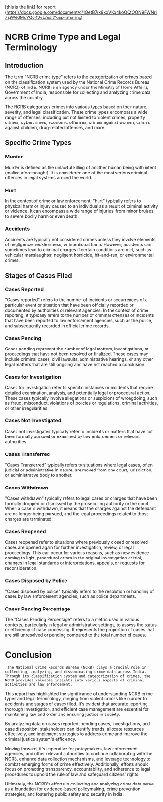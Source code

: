 [this is the link] for report (https://docs.google.com/document/d/1QetB7rx8xxVKo4koQQtOON9FWNri7zjWddMuYQcK3vE/edit?usp=sharing)

# NCRB Crime Type and Legal Terminology

## Introduction

The term "NCRB crime type" refers to the categorization of crimes based on the classification system used by the National Crime Records Bureau (NCRB) of India. NCRB is an agency under the Ministry of Home Affairs, Government of India, responsible for collecting and analyzing crime data across the country. 

The NCRB categorizes crimes into various types based on their nature, severity, and legal classification. These crime types encompass a wide range of offenses, including but not limited to violent crimes, property crimes, cybercrimes, economic offenses, crimes against women, crimes against children, drug-related offenses, and more.

## Specific Crime Types

### Murder

Murder is defined as the unlawful killing of another human being with intent (malice aforethought). It is considered one of the most serious criminal offenses in legal systems around the world.

### Hurt

In the context of crime or law enforcement, "hurt" typically refers to physical harm or injury caused to an individual as a result of criminal activity or violence. It can encompass a wide range of injuries, from minor bruises to severe bodily harm or even death.

### Accidents

Accidents are typically not considered crimes unless they involve elements of negligence, recklessness, or intentional harm. However, accidents can sometimes lead to criminal charges if certain conditions are met, such as vehicular manslaughter, negligent homicide, hit-and-run, or environmental crimes.

## Stages of Cases Filed

### Cases Reported

"Cases reported" refers to the number of incidents or occurrences of a particular event or situation that have been officially recorded or documented by authorities or relevant agencies. In the context of crime reporting, it typically refers to the number of criminal offenses or incidents that have been reported to law enforcement agencies, such as the police, and subsequently recorded in official crime records.

### Cases Pending

Cases pending represent the number of legal matters, investigations, or proceedings that have not been resolved or finalized. These cases may include criminal cases, civil lawsuits, administrative hearings, or any other legal matters that are still ongoing and have not reached a conclusion.

### Cases for Investigation

Cases for investigation refer to specific instances or incidents that require detailed examination, analysis, and potentially legal or procedural action. These cases typically involve allegations or suspicions of wrongdoing, such as fraud, misconduct, violations of policies or regulations, criminal activities, or other irregularities.

### Cases Not Investigated

Cases not investigated typically refer to incidents or matters that have not been formally pursued or examined by law enforcement or relevant authorities.

### Cases Transferred

"Cases Transferred" typically refers to situations where legal cases, often judicial or administrative in nature, are moved from one court, jurisdiction, or administrative body to another.

### Cases Withdrawn

"Cases withdrawn" typically refers to legal cases or charges that have been formally dropped or dismissed by the prosecuting authority or the court. When a case is withdrawn, it means that the charges against the defendant are no longer being pursued, and the legal proceedings related to those charges are terminated.

### Cases Reopened

Cases reopened refer to situations where previously closed or resolved cases are opened again for further investigation, review, or legal proceedings. This can occur for various reasons, such as new evidence coming to light, procedural errors in the original investigation or trial, changes in legal standards or interpretations, appeals, or requests for reconsideration.

### Cases Disposed by Police

"Cases disposed by police" typically refers to the resolution or handling of cases by law enforcement agencies, such as police departments.

### Cases Pending Percentage

The "Cases Pending Percentage" refers to a metric used in various contexts, particularly in legal or administrative settings, to assess the status or efficiency of case processing. It represents the proportion of cases that are still unresolved or pending compared to the total number of cases.

# Conclusion

     The National Crime Records Bureau (NCRB) plays a crucial role in collecting, analyzing, and disseminating crime data across India. Through its classification system and categorization of crimes, the NCRB provides valuable insights into various aspects of criminal activities and law enforcement.

This report has highlighted the significance of understanding NCRB crime types and legal terminology, ranging from violent crimes like murder to accidents and stages of cases filed. It's evident that accurate reporting, thorough investigation, and efficient case management are essential for maintaining law and order and ensuring justice in society.

By analyzing data on cases reported, pending cases, investigations, and case disposition, stakeholders can identify trends, allocate resources effectively, and implement strategies to address crime and improve the criminal justice system's efficiency.

Moving forward, it's imperative for policymakers, law enforcement agencies, and other relevant authorities to continue collaborating with the NCRB, enhance data collection mechanisms, and leverage technology to combat emerging forms of crime effectively. Additionally, efforts should focus on promoting transparency, accountability, and adherence to legal procedures to uphold the rule of law and safeguard citizens' rights.

Ultimately, the NCRB's efforts in collecting and analyzing crime data serve as a foundation for evidence-based policymaking, crime prevention strategies, and fostering public safety and security in India.





